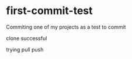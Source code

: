 # first-commit-test
Commiting one of my projects as a test to commit

clone successful

trying pull push
